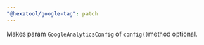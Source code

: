 ```yaml
---
"@hexatool/google-tag": patch
---
```


Makes param `GoogleAnalyticsConfig` of `config()`method optional.
